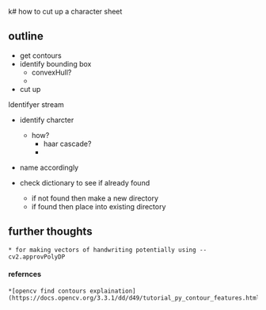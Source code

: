 k# how to cut up a character sheet

## outline

* get contours 
* identify bounding box
    * convexHull?
    *
* cut up


Identifyer stream
* identify charcter
    * how?
        * haar cascade?
        * 

* name accordingly
* check dictionary to see if already found
    * if not found then make a new directory
    * if found then place into existing directory


## further thoughts

    * for making vectors of handwriting potentially using -- cv2.approvPolyDP



#### refernces

    *[opencv find contours explaination](https://docs.opencv.org/3.3.1/dd/d49/tutorial_py_contour_features.html)
